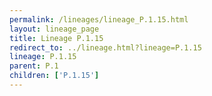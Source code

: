 ```yaml
---
permalink: /lineages/lineage_P.1.15.html
layout: lineage_page
title: Lineage P.1.15
redirect_to: ../lineage.html?lineage=P.1.15
lineage: P.1.15
parent: P.1
children: ['P.1.15']
---
```

